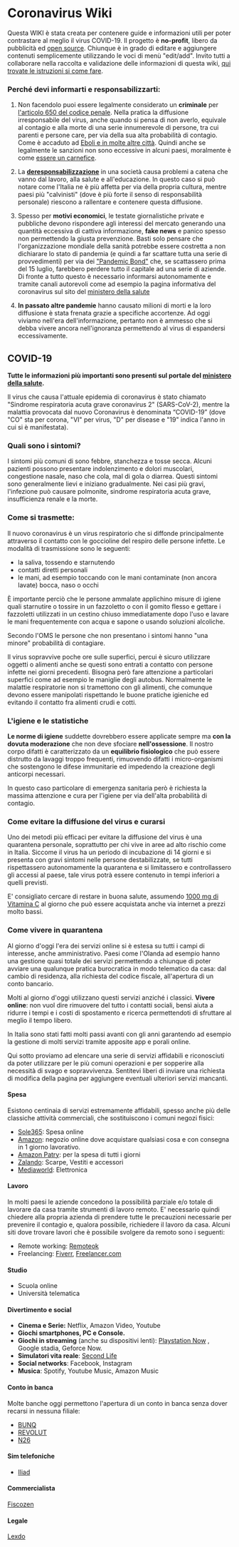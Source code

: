 # Coronavirus Wiki

Questa WIKI è stata creata per contenere guide e informazioni utili per poter contrastare al meglio il virus COVID-19.
Il progetto è **no-profit**, libero da pubblicità ed [open source](https://github.com/Drassil/coronavirus). 
Chiunque è in grado di editare e aggiungere contenuti semplicemente utilizzando le voci di menù "edit/add". Invito tutti a collaborare nella raccolta e validazione delle informazioni di questa wiki, [qui trovate le istruzioni si come fare](come-contribuire).

### Perché devi informarti e responsabilizzarti:

1. Non facendolo puoi essere legalmente considerato un **criminale** per [l'articolo 650 del codice penale](https://www.brocardi.it/codice-penale/libro-terzo/titolo-i/capo-i/sezione-i/art650.html). Nella pratica la diffusione irresponsabile del virus, anche quando si pensa di non averlo, equivale al contagio e alla morte di una serie innumerevole di persone, tra cui parenti e persone care, per via della sua alta probabilità di contagio. Come è accaduto ad [Eboli e in molte altre città](https://www.ottopagine.it/sa/attualita/211270/coronavirus-ad-eboli-de-luca-sconcertante-irresponsabilita.shtml). Quindi anche se legalmente le sanzioni non sono eccessive in alcuni paesi, moralmente è come [essere un carnefice](https://www.huffingtonpost.it/entry/prima-pena-di-morte-in-cina-per-uomo-che-tenta-la-fuga-da-wuhan_it_5e5cdd69c5b6beedb4ee2fb3).

2. La [**deresponsabilizzazione**](http://www.treccani.it/enciclopedia/deresponsabilizzazione_%28Lessico-del-XXI-Secolo%29/) in una società causa problemi a catena che vanno dal lavoro, alla salute e all'educazione. In questo caso si può notare come l'Italia ne è più affetta per via della propria cultura, mentre paesi più "calvinisti" (dove è più forte il senso di responsabilità personale) riescono a rallentare e contenere questa diffusione.

3. Spesso per **motivi economici**, le testate giornalistiche private e pubbliche devono rispondere agli interessi del mercato generando una quantità eccessiva di cattiva informazione, **fake news** e panico spesso non permettendo la giusta prevenzione. Basti solo pensare che l'organizzazione mondiale della sanità potrebbe essere costretta a non dichiarare lo stato di pandemia (e quindi a far scattare tutta una serie di provvedimenti) per via dei ["Pandemic Bond"](https://www.wallstreetitalia.com/coronavirus-lo-strano-caso-dei-pandemic-bond/) che, se scattassero prima del 15 luglio, farebbero perdere tutto il capitale ad una serie di aziende. Di fronte a tutto questo è necessario informarsi autonomamente e tramite canali autorevoli come ad esempio la pagina informativa del coronavirus sul sito del [ministero della salute](http://www.salute.gov.it/portale/nuovocoronavirus/dettaglioFaqNuovoCoronavirus.jsp?lingua=italiano&id=228#3)

4. **In passato altre pandemie** hanno causato milioni di morti e la loro diffusione è stata frenata grazie a specifiche accortenze. Ad oggi viviamo nell'era dell'informazione, pertanto non è ammesso che si debba vivere ancora nell'ignoranza permettendo al virus di espandersi eccessivamente.

## COVID-19

**Tutte le informazioni più importanti sono presenti sul portale del [ministero della salute](http://www.salute.gov.it/portale/nuovocoronavirus/dettaglioFaqNuovoCoronavirus.jsp?lingua=italiano&id=228#3).**

Il virus che causa l'attuale epidemia di coronavirus è stato chiamato "Sindrome respiratoria acuta grave coronavirus 2" (SARS-CoV-2), mentre la malattia provocata dal nuovo Coronavirus è denominata “COVID-19” (dove "CO" sta per corona, "VI" per virus, "D" per disease e "19" indica l'anno in cui si è manifestata).

### Quali sono i sintomi?

I sintomi più comuni di sono febbre, stanchezza e tosse secca. Alcuni pazienti possono presentare indolenzimento e dolori muscolari, congestione nasale, naso che cola, mal di gola o diarrea. Questi sintomi sono generalmente lievi e iniziano gradualmente. Nei casi più gravi, l'infezione può causare polmonite, sindrome respiratoria acuta grave, insufficienza renale e la morte.

### Come si trasmette:

Il nuovo coronavirus è un virus respiratorio che si diffonde principalmente attraverso il contatto con le goccioline del respiro delle persone infette. Le modalità di trasmissione sono le seguenti:

* la saliva, tossendo e starnutendo
* contatti diretti personali
* le mani, ad esempio toccando con le mani contaminate (non ancora lavate) bocca, naso o occhi

È importante perciò che le persone ammalate applichino misure di igiene quali starnutire o tossire in un fazzoletto o con il gomito flesso e gettare i fazzoletti utilizzati in un cestino chiuso immediatamente dopo l'uso e lavare le mani frequentemente con acqua e sapone o usando soluzioni alcoliche.

Secondo l'OMS le persone che non presentano i sintomi hanno "una minore" probabilità di contagiare.

Il virus sopravvive poche ore sulle superfici, percui è sicuro utilizzare oggetti o alimenti anche se questi sono entrati a contatto con persone infette nei giorni precedenti. Bisogna però fare attenzione a particolari superfici come ad esempio le maniglie degli autobus.
Normalmente le malattie respiratorie non si tramettono con gli alimenti, che comunque devono essere manipolati rispettando le buone pratiche igieniche ed evitando il contatto fra alimenti crudi e cotti.

### L'igiene e le statistiche

**Le norme di igiene** suddette dovrebbero essere applicate sempre ma **con la dovuta moderazione** che non deve sfociare **nell'ossessione**. Il nostro corpo difatti è caratterizzato da un **equilibrio fisiologico** che può essere distrutto da lavaggi troppo frequenti, rimuovendo difatti i micro-organismi che sostengono le difese immunitarie ed impedendo la creazione degli anticorpi necessari.

In questo caso particolare di emergenza sanitaria però è richiesta la massima attenzione e cura per l'igiene per via dell'alta probabilità di contagio.  

### Come evitare la diffusione del virus e curarsi

Uno dei metodi più efficaci per evitare la diffusione del virus è una quarantena personale, soprattutto per chi vive in aree ad alto rischio come in Italia. Siccome il virus ha un periodo di incubazione di 14 giorni e si presenta con gravi sintomi nelle persone destabilizzate, se tutti rispettassero autonomamente la quarantena e si limitassero e controllassero gli accessi al paese, tale virus potrà essere contenuto in tempi inferiori a quelli previsti.

E' consigliato cercare di restare in buona salute, assumendo [1000 mg di Vitamina C](https://www.gruppomacro.com/blog/salute-e-benessere/vitamina-c-e-coronavirus) al giorno che può essere acquistata anche via internet a prezzi molto bassi.

### Come vivere in quarantena

Al giorno d'oggi l'era dei servizi online si è estesa su tutti i campi di interesse, anche amministrativo. Paesi come l'Olanda ad esempio hanno una gestione quasi totale dei servizi permettendo a chiunque di poter avviare una qualunque pratica burocratica in modo telematico da casa: dal cambio di residenza, alla richiesta del codice fiscale, all'apertura di un conto bancario.

Molti al giorno d'oggi utilizzano questi servizi anziché i classici. **Vivere online**: non vuol dire rimuovere del tutto i contatti sociali, bensì aiuta a ridurre i tempi e i costi di spostamento e ricerca permettendoti di sfruttare al meglio il tempo libero.

In Italia sono stati fatti molti passi avanti con gli anni garantendo ad esempio la gestione di molti servizi tramite apposite app e porali online.

Qui sotto proviamo ad elencare una serie di servizi affidabili e riconosciuti da poter utilizzare per le più comuni operazioni e per sopperire alla necessità di svago e sopravvivenza. Sentitevi liberi di inviare una richiesta di modifica della pagina per aggiungere eventuali ulteriori servizi mancanti.

#### Spesa
Esistono centinaia di servizi estremamente affidabili, spesso anche più delle classiche attività commerciali, che sostituiscono i comuni negozi fisici:

* [Sole365](https://www.sole365.it/cosicomodo/): Spesa online
* [Amazon](https://www.amazon.it/): negozio online dove acquistare qualsiasi cosa e con consegna in 1 giorno lavorativo.
* [Amazon Patry](https://www.amazon.it/Amazon-Pantry/b/?ie=UTF8&node=10547410031): per la spesa di tutti i giorni
* [Zalando](https://www.zalando.nl/): Scarpe, Vestiti e accessori
* [Mediaworld](https://www.mediaworld.it/): Elettronica

#### Lavoro
In molti paesi le aziende concedono la possibilità parziale e/o totale di lavorare da casa tramite strumenti di lavoro remoto.
E' necessario quindi chiedere alla propria azienda di prendere tutte le precauzioni necessarie per prevenire il contagio e, qualora possibile, richiedere il lavoro da casa. Alcuni siti dove trovare lavori che è possibile svolgere da remoto sono i seguenti:

* Remote working: [Remoteok](https://remoteok.io/)
* Freelancing: [Fiverr](https://www.fiverr.com/), [Freelancer.com](https://www.freelancer.com/)

#### Studio
* Scuola online
* Università telematica

#### Divertimento e social

* **Cinema e Serie:** Netflix, Amazon Video, Youtube
* **Giochi smartphones, PC e Console.**
* **Giochi in streaming** (anche su dispositivi lenti): [Playstation Now](https://www.playstation.com/it-it/explore/playstation-now/) , Google stadia, Geforce Now.
* **Simulatori vita reale**: [Second Life](https://join.secondlife.com/)
* **Social networks**: Facebook, Instagram
* **Musica**: Spotify, Youtube Music, Amazon Music


#### Conto in banca
Molte banche oggi permettono l'apertura di un conto in banca senza dover recarsi in nessuna filiale:

* [BUNQ](https://www.bunq.com/)
* [REVOLUT](https://www.revolut.com/it-IT)
* [N26](https://n26.com/it-it)

#### Sim telefoniche

* [Iliad](https://www.iliad.it/)

#### Commercialista

[Fiscozen](https://www.fiscozen.it/app/dashboard)

#### Legale

[Lexdo](https://www.lexdo.it/)




